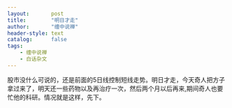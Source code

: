 ```yaml
---
layout:       post
title:        "明日才走"
author:       "缠中说禅"
header-style: text
catalog:      false
tags:
    - 缠中说禅
    - 白话杂文
---
```


股市没什么可说的，还是前面的5日线控制短线走势。明日才走，今天奇人把方子拿过来了，明天还一些药物以及再治疗一次，然后两个月以后再来,期间奇人也要忙他的科研。情况就是这样，先下。
